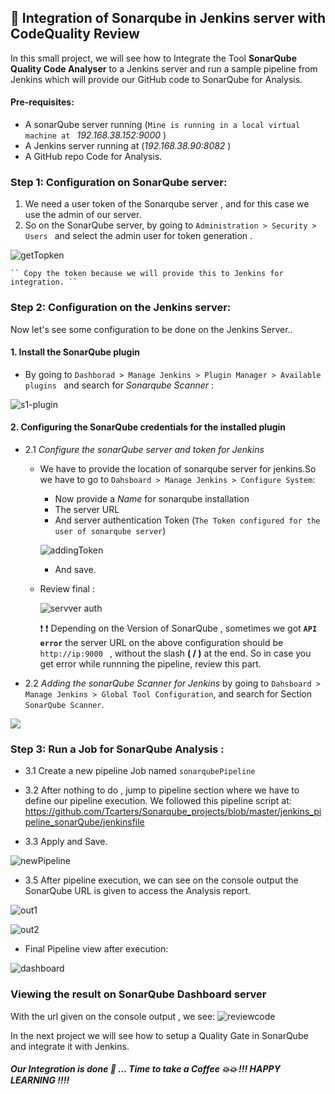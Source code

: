 ## 🧲 Integration of Sonarqube in Jenkins server with CodeQuality Review

In this small project, we will see how to Integrate the Tool **SonarQube Quality Code Analyser** to a Jenkins server and run a sample pipeline from Jenkins which will provide our GitHub code to SonarQube for Analysis. 

#### Pre-requisites:
- A sonarQube server running (``Mine is running in a local virtual machine at `` *192.168.38.152:9000*  )
- A Jenkins server running at (*192.168.38.90:8082* )
- A GitHub repo Code for Analysis.


### Step 1: Configuration on SonarQube server:

1. We need a user token of the Sonarqube server , and for this case we use the admin of our server.
2. So on the SonarQube server, by going to ``Administration > Security > Users `` and select the admin user for token generation .

![getTopken](https://github.com/Tcarters/Sonarqube_projects/blob/master/jenkins_pipeline_sonarQube/Screenshots/s2-sonar-token.png)
    
    `` Copy the token because we will provide this to Jenkins for integration. ``


### Step 2: Configuration on the Jenkins server:

Now let's see some configuration to be done on the Jenkins Server..

#### 1. Install the SonarQube plugin
    
- By going to ``Dashborad > Manage Jenkins > Plugin Manager > Available plugins `` and  search for *Sonarqube Scanner* :

![s1-plugin](https://github.com/Tcarters/Sonarqube_projects/blob/master/jenkins_pipeline_sonarQube/Screenshots/s1-plugin.png)

#### 2. Configuring the SonarQube credentials for the installed plugin 

- 2.1 *Configure the sonarQube server and token for Jenkins*
    - We have to provide the location of sonarqube server for jenkins.So we have to go to `` Dahsboard > Manage Jenkins > Configure System ``: 
        * Now provide a *Name* for sonarqube installation
        * The server URL
        * And server authentication Token (`The Token configured for the user of sonarqube server`)

        ![addingToken](https://github.com/Tcarters/Sonarqube_projects/blob/master/jenkins_pipeline_sonarQube/Screenshots/s4-adding-sonar-token.png)
        
        * And save.

    - Review final : 

        ![servver auth](https://github.com/Tcarters/Sonarqube_projects/blob/master/jenkins_pipeline_sonarQube/Screenshots/sonar-serverNew.png)

        :exclamation: :exclamation: Depending on the Version of SonarQube , sometimes we got **`` API error ``** the server URL on the above configuration should be ``http://ip:9000 ``  , without the slash **( / )** at the end. So in case you get error while runnning the pipeline, review this part.

- 2.2  *Adding the sonarQube Scanner for Jenkins*  by going to `` Dahsboard > Manage Jenkins > Global Tool Configuration ``, and search for Section `` SonarQube Scanner ``.

![](https://github.com/Tcarters/Sonarqube_projects/blob/master/jenkins_pipeline_sonarQube/Screenshots/s3-config-sonar.png)


### Step 3: Run a Job for SonarQube Analysis :

- 3.1 Create a new  pipeline Job  named `sonarqubePipeline`

- 3.2 After nothing to do , jump to pipeline section where we have to define our pipeline execution. We followed this pipeline script at: https://github.com/Tcarters/Sonarqube_projects/blob/master/jenkins_pipeline_sonarQube/jenkinsfile  
- 3.3 Apply and Save.

![newPipeline](https://github.com/Tcarters/Sonarqube_projects/blob/master/jenkins_pipeline_sonarQube/Screenshots/pipe-build.png)

- 3.5 After pipeline execution, we can see on the console output the SonarQube URL is given to access the Analysis report.

![out1](https://github.com/Tcarters/Sonarqube_projects/blob/master/jenkins_pipeline_sonarQube/Screenshots/consol-out1.png)

![out2](https://github.com/Tcarters/Sonarqube_projects/blob/master/jenkins_pipeline_sonarQube/Screenshots/consol-out2.png)

- Final Pipeline view after execution:

![dashboard](https://github.com/Tcarters/Sonarqube_projects/blob/master/jenkins_pipeline_sonarQube/Screenshots/dashb-pipelin.png)

### Viewing the result on SonarQube Dashboard server 
With the url given on the console output , we see:
![reviewcode](https://github.com/Tcarters/Sonarqube_projects/blob/master/jenkins_pipeline_sonarQube/Screenshots/sonarQ-reviewcode.png)


In the next project we will see how to setup a Quality Gate in SonarQube and integrate it with Jenkins.

##### Our Integration is done 🤸 ... Time to take a Coffee 💥💥 !!! HAPPY LEARNING !!!! 